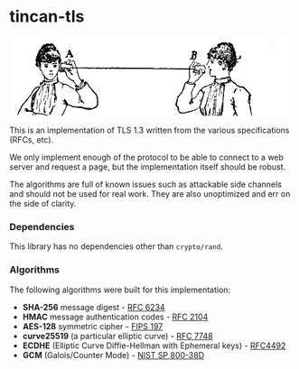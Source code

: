 # tincan-tls

<img src="https://github.com/syncsynchalt/tincan-tls/raw/master/images/tincan.png"
     alt="Lover's telephone" width="498" height="140" />

This is an implementation of TLS 1.3 written from the various specifications (RFCs, etc).

We only implement enough of the protocol to be able to connect to
a web server and request a page, but the implementation itself should be
robust.

The algorithms are full of known issues such as attackable side channels and should
not be used for real work.  They are also unoptimized and err on the side of clarity.

### Dependencies

This library has no dependencies other than `crypto/rand`.

### Algorithms

The following algorithms were built for this implementation:

* **SHA-256** message digest - [RFC 6234](https://tools.ietf.org/html/rfc6234)
* **HMAC** message authentication codes - [RFC 2104](https://tools.ietf.org/html/rfc2104)
* **AES-128** symmetric cipher - [FIPS 197](https://nvlpubs.nist.gov/nistpubs/FIPS/NIST.FIPS.197.pdf)
* **curve25519** (a particular elliptic curve) - [RFC 7748](https://tools.ietf.org/html/rfc7748)
* **ECDHE** (Elliptic Curve Diffie-Hellman with Ephemeral keys) - [RFC4492](https://tools.ietf.org/html/rfc4492)
* **GCM** (Galois/Counter Mode) - [NIST SP 800-38D](https://csrc.nist.gov/publications/detail/sp/800-38d/final)
